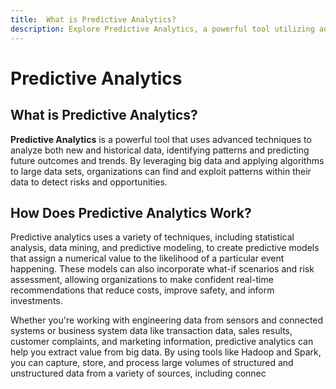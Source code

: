```yaml
---
title:  What is Predictive Analytics?
description: Explore Predictive Analytics, a powerful tool utilizing advanced techniques to analyze both new and historical data, identify patterns, and predict future outcomes and trends. Understand how organizations leverage big data and apply algorithms to large datasets to detect risks and opportunities. Delve into the workings of predictive analytics, including statistical analysis, data mining, and predictive modeling, to create models assigning numerical values to the likelihood of specific events. Discover the incorporation of what-if scenarios and risk assessment, empowering organizations to make confident real-time recommendations that reduce costs, improve safety, and inform investments. Whether dealing with engineering data from sensors, connected systems, or business system data like transactions, sales, customer complaints, and marketing information, predictive analytics extracts value from big data. Learn how tools like Hadoop and Spark enable the capture, storage, and processing of large volumes of structured and unstructured data from various sources, including connected devices and sensors.
---
```


# Predictive Analytics

## What is Predictive Analytics?

**Predictive Analytics** is a powerful tool that uses advanced techniques to analyze both new and historical data, identifying patterns and predicting future outcomes and trends. By leveraging big data and applying algorithms to large data sets, organizations can find and exploit patterns within their data to detect risks and opportunities.

## How Does Predictive Analytics Work?

Predictive analytics uses a variety of techniques, including statistical analysis, data mining, and predictive modeling, to create predictive models that assign a numerical value to the likelihood of a particular event happening. These models can also incorporate what-if scenarios and risk assessment, allowing organizations to make confident real-time recommendations that reduce costs, improve safety, and inform investments.

Whether you're working with engineering data from sensors and connected systems or business system data like transaction data, sales results, customer complaints, and marketing information, predictive analytics can help you extract value from big data. By using tools like Hadoop and Spark, you can capture, store, and process large volumes of structured and unstructured data from a variety of sources, including connec
